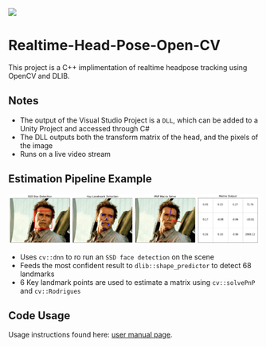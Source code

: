 ![](examples/unity_example.gif)
# Realtime-Head-Pose-Open-CV

This project is a C++ implimentation of realtime headpose tracking using OpenCV and DLIB.

## Notes

- The output of the Visual Studio Project is a `DLL`, which can be added to a Unity Project and accessed through C#
- The DLL outputs both the transform matrix of the head, and the pixels of the image
- Runs on a live video stream

## Estimation Pipeline Example
![](examples/pose_pipeline_example.png)
- Uses `cv::dnn` to ro run an `SSD face detection` on the scene
- Feeds the most confident result to `dlib::shape_predictor` to detect 68 landmarks
- 6 Key landmark points are used to estimate a matrix using `cv::solvePnP` and `cv::Rodrigues`

## Code Usage
Usage instructions found here: [user manual page](USAGE.md).




